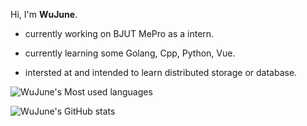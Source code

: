 <!-- ### Hi there 👋 -->

<!--
**WuJune/WuJune** is a ✨ _special_ ✨ repository because its `README.md` (this file) appears on your GitHub profile.

Here are some ideas to get you started:

- 🔭 I’m currently working on ...
- 🌱 I’m currently learning ...
- 👯 I’m looking to collaborate on ...
- 🤔 I’m looking for help with ...
- 💬 Ask me about ...
- 📫 How to reach me: ...
- 😄 Pronouns: ...
- ⚡ Fun fact: ...
-->

Hi, I'm **WuJune**.

* currently working on BJUT MePro as a intern.

* currently learning some Golang, Cpp, Python, Vue.

<!-- * looking to collaborate on distributed storage or database. -->
* intersted at and intended to learn distributed storage or database.

![WuJune's Most used languages](https://github-readme-stats.vercel.app/api/top-langs/?username=WuJune&layout=compact&langs_count=10)


<!-- [![WuJune's GitHub stats](https://github-readme-stats.vercel.app/api?username=WuJune)](https://github.com/anuraghazra/github-readme-stats) -->
![WuJune's GitHub stats](https://github-readme-stats.vercel.app/api?username=WuJune&hide=issues&show_icons=true)

